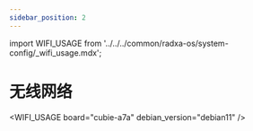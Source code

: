 ```yaml
---
sidebar_position: 2
---
```


import WIFI_USAGE from '../../../common/radxa-os/system-config/\_wifi_usage.mdx';

# 无线网络

<WIFI_USAGE board="cubie-a7a" debian_version="debian11" />
